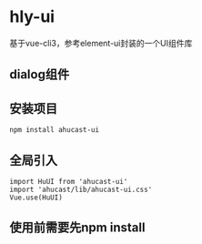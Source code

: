 # hly-ui

基于vue-cli3，参考element-ui封装的一个UI组件库

## dialog组件

## 安装项目 
```
npm install ahucast-ui 
```
## 全局引入
```
import HuUI from 'ahucast-ui'
import 'ahucast/lib/ahucast-ui.css'
Vue.use(HuUI)
```
## 使用前需要先npm install
